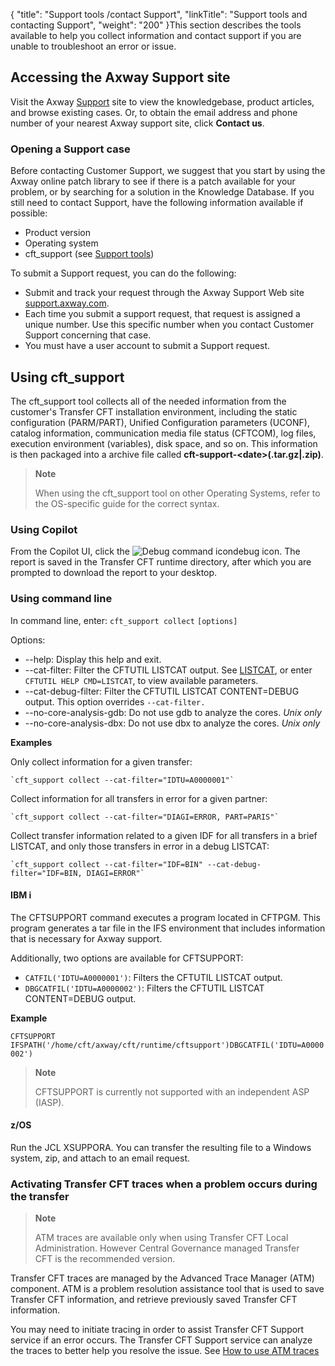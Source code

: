 {
    "title": "Support tools /contact Support",
    "linkTitle": "Support tools and contacting Support",
    "weight": "200"
}This section describes the tools available to help you collect information and contact support if you are unable to troubleshoot an error or issue.

<span id="Contacting_the_Axway_support"></span>

## Accessing the Axway Support site

Visit the Axway [Support](https://support.axway.com/) site to view the knowledgebase, product articles, and browse existing cases. Or, to obtain the email address and phone number of your nearest Axway
support site, click **Contact
us**.

<span id="Opening_a_support_case"></span>

### Opening a Support case

Before contacting Customer Support, we suggest that you start by using
the Axway online patch library to see if there is a patch available for
your problem, or by searching for a solution in the Knowledge Database.
If you still need to contact Support, have the following information available
if possible:

- Product version
- Operating system
- cft\_support (see <a href="#" class="selected">Support tools</a>)

To submit a Support request, you can do the following:

- Submit and track
    your request through the Axway Support Web site [support.axway.com](https://support.axway.com/).
- Each time you submit a support request, that request is assigned a unique
    number. Use this specific number when you contact Customer
    Support concerning that case.
- You must have a user account to submit a Support request.

## Using cft\_support

The cft\_support tool collects all of the needed information from the customer's Transfer CFT installation environment, including the static configuration (PARM/PART), Unified Configuration parameters (UCONF), catalog information, communication media file status (CFTCOM), log files, execution environment (variables), disk space, and so on. This information is then packaged into a archive file called **cft-support-&lt;date>(.tar.gz|.zip)**.

> **Note**
>
> When using the cft\_support tool on other Operating Systems, refer to the OS-specific guide for the correct syntax.

### Using Copilot

From the Copilot UI, click the ![Debug command icon](/Images/TransferCFT/debug_alt.gif)debug icon. The report is saved in the Transfer CFT runtime directory, after which you are prompted to download the report to your desktop.

### Using command line

In command line, enter: `cft_support collect` `[options]`

Options:

- --help: Display this help and exit.
- --cat-filter: Filter the CFTUTIL LISTCAT output. See [LISTCAT](../../../../c_intro_userinterfaces/about_cftutil/monitoring_cftutil_intro/listcat_command), or enter `CFTUTIL HELP CMD=LISTCAT`, to view available parameters.
- --cat-debug-filter: Filter the CFTUTIL LISTCAT CONTENT=DEBUG output. This option overrides `--cat-filter.`
- --no-core-analysis-gdb: Do not use gdb to analyze the cores. *Unix only*
- --no-core-analysis-dbx: Do not use dbx to analyze the cores. *Unix only*

**Examples**

Only collect information for a given transfer:

```
`cft_support collect --cat-filter="IDTU=A0000001"`
```

Collect information for all transfers in error for a given partner:

```
`cft_support collect --cat-filter="DIAGI=ERROR, PART=PARIS"`
```

Collect transfer information related to a given IDF for all transfers in a brief LISTCAT, and only those transfers in error in a debug LISTCAT:

```
`cft_support collect --cat-filter="IDF=BIN" --cat-debug-filter="IDF=BIN, DIAGI=ERROR"`
```

#### IBM i

The CFTSUPPORT command executes a program located in CFTPGM. This program generates a tar file in the IFS environment that includes information that is necessary for Axway support.

Additionally, two options are available for CFTSUPPORT:

- `CATFIL('IDTU=A0000001')`: Filters the CFTUTIL LISTCAT output.
- `DBGCATFIL('IDTU=A0000002')`: Filters the CFTUTIL LISTCAT CONTENT=DEBUG output.

**Example**

`CFTSUPPORT IFSPATH('/home/cft/axway/cft/runtime/cftsupport')DBGCATFIL('IDTU=A0000002')`

> **Note**
>
> CFTSUPPORT is currently not supported with an independent ASP (IASP).

#### z/OS

Run the JCL XSUPPORA. You can transfer the resulting file to a Windows system, zip, and attach to an email request.

<span id="Activating_CFT_traces"></span>

### Activating Transfer CFT traces when a problem occurs during the transfer

> **Note**
>
> ATM traces are available only when using Transfer CFT Local Administration. However Central Governance managed Transfer CFT is the recommended version.

Transfer CFT traces are managed by the Advanced
Trace Manager
(ATM) component. ATM is a problem resolution assistance tool that is used to save Transfer CFT
information, and retrieve previously saved Transfer CFT information.

You may need to initiate tracing in order to assist Transfer CFT Support
service if an error occurs. The Transfer CFT Support service can analyze
the traces to better help you resolve the issue. See <a href="../../../../troubleshoot_intro/traces_in_cft" class="MCXref xref">How to use ATM traces</a>
